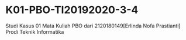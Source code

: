 # K01-PBO-TI20192020-3-4
Studi Kasus 01 Mata Kuliah PBO dari 2120180149[Erlinda Nofa Prastianti] Prodi Teknik Informatika
